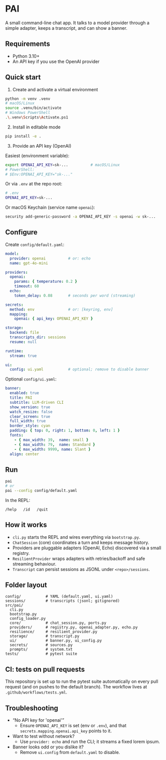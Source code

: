 # PAI

A small command-line chat app. It talks to a model provider through a simple adapter, keeps a transcript, and can show a banner.

## Requirements
- Python 3.10+
- An API key if you use the OpenAI provider

## Quick start

1) Create and activate a virtual environment

```bash
python -m venv .venv
# macOS/Linux
source .venv/bin/activate
# Windows PowerShell
.\.venv\Scripts\Activate.ps1
```

2) Install in editable mode

```bash
pip install -e .
```

3) Provide an API key (OpenAI)

Easiest (environment variable):

```bash
export OPENAI_API_KEY=sk-...          # macOS/Linux
# PowerShell:
# $Env:OPENAI_API_KEY="sk-..."
```

Or via `.env` at the repo root:

```bash
# .env
OPENAI_API_KEY=sk-...
```

Or macOS Keychain (service name `openai`):

```bash
security add-generic-password -a OPENAI_API_KEY -s openai -w sk-...
```

## Configure

Create `config/default.yaml`:

```yaml
model:
  provider: openai          # or: echo
  name: gpt-4o-mini

providers:
  openai:
    params: { temperature: 0.2 }
    timeout: 60
  echo:
    token_delay: 0.08       # seconds per word (streaming)

secrets:
  method: env               # or: [keyring, env]
  mapping:
    openai: { api_key: OPENAI_API_KEY }

storage:
  backend: file
  transcripts_dir: sessions
  resume: null

runtime:
  stream: true

ui:
  config: ui.yaml           # optional; remove to disable banner
```

Optional `config/ui.yaml`:

```yaml
banner:
  enabled: true
  title: PAI
  subtitle: LLM-driven CLI
  show_version: true
  watch_resize: false
  clear_screen: true
  full_width: true
  border_style: cyan
  padding: { top: 0, right: 1, bottom: 0, left: 1 }
  fonts:
    - { max_width: 39,  name: small }
    - { max_width: 79,  name: Standard }
    - { max_width: 9999, name: Slant }
  align: center
```

## Run

```bash
pai
# or
pai --config config/default.yaml
```

In the REPL:

```
/help   /id   /quit
```

## How it works

- `cli.py` starts the REPL and wires everything via `bootstrap.py`.
- `ChatSession` (core) coordinates a turn and keeps message history.
- Providers are pluggable adapters (OpenAI, Echo) discovered via a small registry.
- `ResilientProvider` wraps adapters with retries/backoff and safe streaming behaviour.
- `Transcript` can persist sessions as JSONL under `<repo>/sessions`.

## Folder layout

```
config/           # YAML (default.yaml, ui.yaml)
sessions/         # transcripts (jsonl; gitignored)
src/pai/
  cli.py
  bootstrap.py
  config_loader.py
  core/           # chat_session.py, ports.py
  providers/      # registry.py, openai_adapter.py, echo.py
  resilience/     # resilient_provider.py
  storage/        # transcript.py
  ui/             # banner.py, ui_config.py
  secrets/        # sources.py
  prompts/        # system.txt
tests/            # pytest suite
```

## CI: tests on pull requests

This repository is set up to run the pytest suite automatically on every pull request (and on pushes to the default branch). The workflow lives at `.github/workflows/tests.yml`.

## Troubleshooting

- “No API key for 'openai'”
  - Ensure `OPENAI_API_KEY` is set (env or `.env`), and that `secrets.mapping.openai.api_key` points to it.
- Want to test without network?
  - Use `provider: echo` and run the CLI; it streams a fixed lorem ipsum.
- Banner looks odd or you dislike it?
  - Remove `ui.config` from `default.yaml` to disable.
